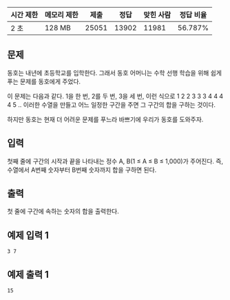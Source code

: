 | 시간 제한 | 메모리 제한 | 제출 | 정답 | 맞힌 사람 | 정답 비율 |
| --- | --- | --- | --- | --- | --- |
| 2 초 | 128 MB | 25051 | 13902 | 11981 | 56.787% |

## 문제

동호는 내년에 초등학교를 입학한다. 그래서 동호 어머니는 수학 선행 학습을 위해 쉽게 푸는 문제를 동호에게 주었다.

이 문제는 다음과 같다. 1을 한 번, 2를 두 번, 3을 세 번, 이런 식으로 1 2 2 3 3 3 4 4 4 4 5 .. 이러한 수열을 만들고 어느 일정한 구간을 주면 그 구간의 합을 구하는 것이다.

하지만 동호는 현재 더 어려운 문제를 푸느라 바쁘기에 우리가 동호를 도와주자.

## 입력

첫째 줄에 구간의 시작과 끝을 나타내는 정수 A, B(1 ≤ A ≤ B ≤ 1,000)가 주어진다. 즉, 수열에서 A번째 숫자부터 B번째 숫자까지 합을 구하면 된다.

## 출력

첫 줄에 구간에 속하는 숫자의 합을 출력한다.

## 예제 입력 1

```
3 7
```

## 예제 출력 1

```
15
```